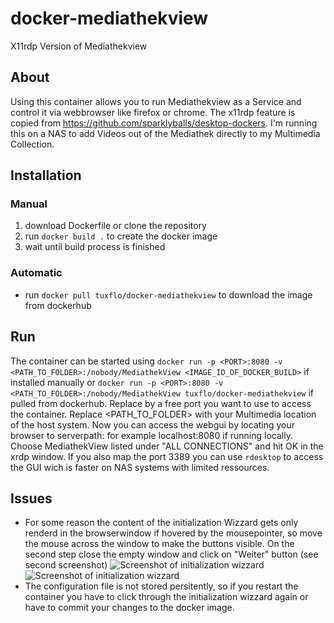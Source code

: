 # docker-mediathekview
X11rdp Version of Mediathekview
## About
Using this container allows you to run Mediathekview as a Service and control it via webbrowser like firefox or chrome.
The x11rdp feature is copied from https://github.com/sparklyballs/desktop-dockers.
I'm running this on a NAS to add Videos out of the Mediathek directly to my Multimedia Collection.

## Installation
### Manual

1. download Dockerfile or clone the repository
2. run `docker build .` to create the docker image
3. wait until build process is finished

### Automatic

* run `docker pull tuxflo/docker-mediathekview` to download the image from dockerhub

## Run
The container can be started using `docker run -p <PORT>:8080 -v <PATH_TO_FOLDER>:/nobody/MediathekView <IMAGE_ID_OF_DOCKER_BUILD>` if installed manually or `docker run -p <PORT>:8080 -v <PATH_TO_FOLDER>:/nobody/MediathekView tuxflo/docker-mediathekview` if pulled from dockerhub. Replace <PORT> by a free port you want to use to access the container. Replace <PATH_TO_FOLDER> with your Multimedia location of the host system.
Now you can access the webgui by locating your browser to serverpath:<PORT> for example localhost:8080 if running locally. Choose MediathekView listed under "ALL CONNECTIONS" and hit OK in the xrdp window.
If you also map the port 3389 you can use `rdesktop` to access the GUI wich is faster on NAS systems with limited ressources.

## Issues
* For some reason the content of the initialization Wizzard gets only renderd in the browserwindow if hovered by the mousepointer, so move the mouse across the window to make the buttons visible. On the second step close the empty window and click on "Weiter" button (see second screenshot) ![Screenshot of initialization wizzard](https://raw.githubusercontent.com/tuxflo/docker-mediathekview/master/Selection_042.png)
![Screenshot of initialization wizzard](https://raw.githubusercontent.com/tuxflo/docker-mediathekview/master/Selection_043.png)
* The configuration file is not stored persitently, so if you restart the container you have to click through the initialization wizzard again or have to commit your changes to the docker image.
